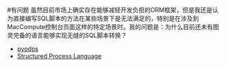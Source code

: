 #有问题 
虽然目前市场上确实存在能够减轻开发负担的ORM框架，但是我还是认为直接编写SQL脚本的方法在某些场景下是无法满足的，特别是在涉及到MacCompute控制台页面这样的特定场景时。我的问题是：为什么目前还未有图灵完备的语言能够实现无缝的SQL脚本转换？
- [pyodps](https://github.com/aliyun/aliyun-odps-python-sdk)
- [Structured Process Language](https://www.scudata.com/)
